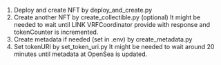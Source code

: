 1. Deploy and create NFT by deploy_and_create.py
2. Create another NFT by create_collectible.py (optional)
    It might be needed to wait until LINK VRFCoordinator provide with response and tokenCounter is incremented.
3. Create metadata if needed (set in .env) by create_metadata.py
4. Set tokenURI by set_token_uri.py
    It might be needed to wait around 20 minutes until metadata at OpenSea is updated. 
